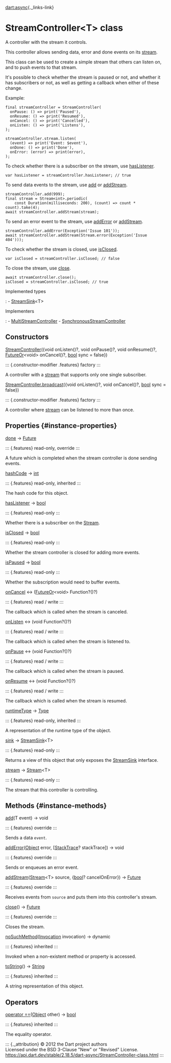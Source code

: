 [dart:async](../dart-async/dart-async-library){._links-link}

StreamController\<T\> class
===========================

A controller with the stream it controls.

This controller allows sending data, error and done events on its
[stream](streamcontroller/stream).

This class can be used to create a simple stream that others can listen
on, and to push events to that stream.

It\'s possible to check whether the stream is paused or not, and whether
it has subscribers or not, as well as getting a callback when either of
these change.

Example:

``` {.language-dart data-language="dart"}
final streamController = StreamController(
  onPause: () => print('Paused'),
  onResume: () => print('Resumed'),
  onCancel: () => print('Cancelled'),
  onListen: () => print('Listens'),
);

streamController.stream.listen(
  (event) => print('Event: $event'),
  onDone: () => print('Done'),
  onError: (error) => print(error),
);
```

To check whether there is a subscriber on the stream, use
[hasListener](streamcontroller/haslistener).

``` {.language-dart data-language="dart"}
var hasListener = streamController.hasListener; // true
```

To send data events to the stream, use [add](streamcontroller/add) or
[addStream](streamcontroller/addstream).

``` {.language-dart data-language="dart"}
streamController.add(999);
final stream = Stream<int>.periodic(
    const Duration(milliseconds: 200), (count) => count * count).take(4);
await streamController.addStream(stream);
```

To send an error event to the stream, use
[addError](streamcontroller/adderror) or
[addStream](streamcontroller/addstream).

``` {.language-dart data-language="dart"}
streamController.addError(Exception('Issue 101'));
await streamController.addStream(Stream.error(Exception('Issue 404')));
```

To check whether the stream is closed, use
[isClosed](streamcontroller/isclosed).

``` {.language-dart data-language="dart"}
var isClosed = streamController.isClosed; // false
```

To close the stream, use [close](streamcontroller/close).

``` {.language-dart data-language="dart"}
await streamController.close();
isClosed = streamController.isClosed; // true
```

Implemented types

:   -   [StreamSink](streamsink-class)\<T\>

Implementers

:   -   [MultiStreamController](multistreamcontroller-class)
    -   [SynchronousStreamController](synchronousstreamcontroller-class)

Constructors
------------

[StreamController](streamcontroller/streamcontroller)({void onListen()?,
void onPause()?, void onResume()?, [FutureOr](futureor-class)\<void\>
onCancel()?, [bool](../dart-core/bool-class) sync = false})

::: {.constructor-modifier .features}
factory
:::

A controller with a [stream](streamcontroller/stream) that supports only
one single subscriber.

[StreamController.broadcast](streamcontroller/streamcontroller.broadcast)({void
onListen()?, void onCancel()?, [bool](../dart-core/bool-class) sync =
false})

::: {.constructor-modifier .features}
factory
:::

A controller where [stream](streamcontroller/stream) can be listened to
more than once.

Properties {#instance-properties}
----------

[done](streamcontroller/done) → [Future](future-class)

::: {.features}
read-only, override
:::

A future which is completed when the stream controller is done sending
events.

[hashCode](../dart-core/object/hashcode) → [int](../dart-core/int-class)

::: {.features}
read-only, inherited
:::

The hash code for this object.

[hasListener](streamcontroller/haslistener) →
[bool](../dart-core/bool-class)

::: {.features}
read-only
:::

Whether there is a subscriber on the [Stream](stream-class).

[isClosed](streamcontroller/isclosed) → [bool](../dart-core/bool-class)

::: {.features}
read-only
:::

Whether the stream controller is closed for adding more events.

[isPaused](streamcontroller/ispaused) → [bool](../dart-core/bool-class)

::: {.features}
read-only
:::

Whether the subscription would need to buffer events.

[onCancel](streamcontroller/oncancel) ↔
([FutureOr](futureor-class)\<void\> Function?()?)

::: {.features}
read / write
:::

The callback which is called when the stream is canceled.

[onListen](streamcontroller/onlisten) ↔ (void Function?()?)

::: {.features}
read / write
:::

The callback which is called when the stream is listened to.

[onPause](streamcontroller/onpause) ↔ (void Function?()?)

::: {.features}
read / write
:::

The callback which is called when the stream is paused.

[onResume](streamcontroller/onresume) ↔ (void Function?()?)

::: {.features}
read / write
:::

The callback which is called when the stream is resumed.

[runtimeType](../dart-core/object/runtimetype) →
[Type](../dart-core/type-class)

::: {.features}
read-only, inherited
:::

A representation of the runtime type of the object.

[sink](streamcontroller/sink) → [StreamSink](streamsink-class)\<T\>

::: {.features}
read-only
:::

Returns a view of this object that only exposes the
[StreamSink](streamsink-class) interface.

[stream](streamcontroller/stream) → [Stream](stream-class)\<T\>

::: {.features}
read-only
:::

The stream that this controller is controlling.

Methods {#instance-methods}
-------

[add](streamcontroller/add)(T event) → void

::: {.features}
override
:::

Sends a data `event`.

[addError](streamcontroller/adderror)([Object](../dart-core/object-class)
error, \[[StackTrace](../dart-core/stacktrace-class)? stackTrace\]) →
void

::: {.features}
override
:::

Sends or enqueues an error event.

[addStream](streamcontroller/addstream)([Stream](stream-class)\<T\>
source, {[bool](../dart-core/bool-class)? cancelOnError}) →
[Future](future-class)

::: {.features}
override
:::

Receives events from `source` and puts them into this controller\'s
stream.

[close](streamcontroller/close)() → [Future](future-class)

::: {.features}
override
:::

Closes the stream.

[noSuchMethod](../dart-core/object/nosuchmethod)([Invocation](../dart-core/invocation-class)
invocation) → dynamic

::: {.features}
inherited
:::

Invoked when a non-existent method or property is accessed.

[toString](../dart-core/object/tostring)() →
[String](../dart-core/string-class)

::: {.features}
inherited
:::

A string representation of this object.

Operators
---------

[operator
==](../dart-core/object/operator_equals)([Object](../dart-core/object-class)
other) → [bool](../dart-core/bool-class)

::: {.features}
inherited
:::

The equality operator.

::: {._attribution}
© 2012 the Dart project authors\
Licensed under the BSD 3-Clause \"New\" or \"Revised\" License.\
<https://api.dart.dev/stable/2.18.5/dart-async/StreamController-class.html>
:::
